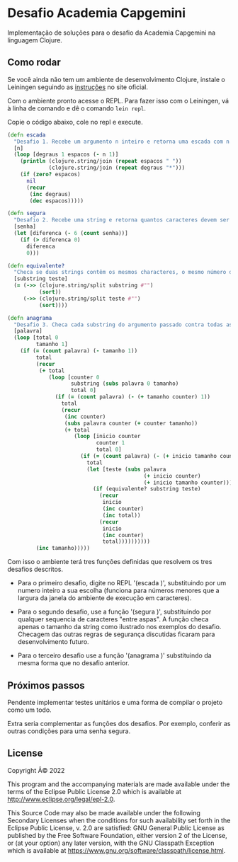 # Desafio Academia Capgemini

Implementação de soluções para o desafio da Academia Capgemini na linguagem Clojure.

## Como rodar

Se você ainda não tem um ambiente de desenvolvimento Clojure, instale o Leiningen seguindo as [instruções](https://leiningen.org) no site oficial.

Com o ambiente pronto acesse o REPL. Para fazer isso com o Leiningen, vá à linha de comando e dê o comando `lein repl`.

Copie o código abaixo, cole no repl e execute.

```clojure
(defn escada
  "Desafio 1. Recebe um argumento n inteiro e retorna uma escada com n degraus no caractere *"
  [n]
  (loop [degraus 1 espacos (- n 1)]
    (println (clojure.string/join (repeat espacos " "))
             (clojure.string/join (repeat degraus "*")))
    (if (zero? espacos)
      nil
      (recur
       (inc degraus)
       (dec espacos)))))

(defn segura
  "Desafio 2. Recebe uma string e retorna quantos caracteres devem ser adicionados para que ela tenha ao menos 6 caracteres."
  [senha]
  (let [diferenca (- 6 (count senha))]
    (if (> diferenca 0)
      diferenca
      0)))

(defn equivalente?
  "Checa se duas strings contêm os mesmos characteres, o mesmo número de vezes cada, em qualquer ordem."
  [substring teste]
  (= (->> (clojure.string/split substring #"")
          (sort))
     (->> (clojure.string/split teste #"")
          (sort))))

(defn anagrama
  "Desafio 3. Checa cada substring do argumento passado contra todas as outras. Usa o predicado equivalente? para conferir se dois argumentos contituem um anagrama como descrito no desafio."
  [palavra]
  (loop [total 0
         tamanho 1]
    (if (= (count palavra) (- tamanho 1))
         total
         (recur
          (+ total
             (loop [counter 0
                    substring (subs palavra 0 tamanho)
                    total 0]
               (if (= (count palavra) (- (+ tamanho counter) 1))
                 total
                 (recur
                  (inc counter)
                  (subs palavra counter (+ counter tamanho))
                  (+ total
                     (loop [inicio counter
                            counter 1
                            total 0]
                       (if (= (count palavra) (- (+ inicio tamanho counter) 1))
                         total
                         (let [teste (subs palavra
                                           (+ inicio counter)
                                           (+ inicio tamanho counter))]
                           (if (equivalente? substring teste)
                             (recur
                              inicio
                              (inc counter)
                              (inc total))
                             (recur
                              inicio
                              (inc counter)
                              total))))))))))
         (inc tamanho)))))
```

Com isso o ambiente terá tres funções definidas que resolvem os tres desafios descritos.

 - Para o primeiro desafio, digite no REPL '(escada <n>)', substituindo <n> por um numero inteiro a sua escolha (funciona para números menores que a largura da janela do ambiente de execução em caracteres).

 - Para o segundo desafio, use a função '(segura <string>)', substituindo <string> por qualquer sequencia de caracteres "entre aspas". A função checa apenas o tamanho da string como ilustrado nos exemplos do desafio. Checagem das outras regras de segurança discutidas ficaram para desenvolvimento futuro.

 - Para o terceiro desafio use a função '(anagrama <string>)' substituindo <string> da mesma forma que no desafio anterior.

## Próximos passos

Pendente implementar testes unitários e uma forma de compilar o projeto como um todo.

Extra seria complementar as funções dos desafios. Por exemplo, conferir as outras condições para uma senha segura.

## License

Copyright Â© 2022

This program and the accompanying materials are made available under the
terms of the Eclipse Public License 2.0 which is available at
http://www.eclipse.org/legal/epl-2.0.

This Source Code may also be made available under the following Secondary
Licenses when the conditions for such availability set forth in the Eclipse
Public License, v. 2.0 are satisfied: GNU General Public License as published by
the Free Software Foundation, either version 2 of the License, or (at your
option) any later version, with the GNU Classpath Exception which is available
at https://www.gnu.org/software/classpath/license.html.
